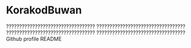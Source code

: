 # KorakodBuwan
??????????????????????????????????
??????????????????????????????????
??????????????????????????????????
??????????????????????????????????
Github profile README

